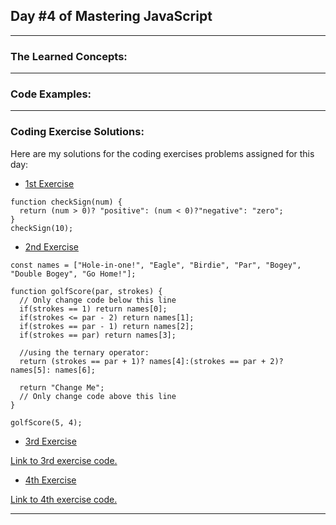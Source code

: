 ## Day #4 of Mastering JavaScript
---

  ### The Learned Concepts:
 
  ---
 ### Code Examples: 


---
 ### Coding Exercise Solutions:
 Here are my solutions for the coding exercises problems assigned for this day:
 
 -  [1st Exercise](https://www.freecodecamp.org/learn/javascript-algorithms-and-data-structures/basic-javascript/use-multiple-conditional-ternary-operators)
```
function checkSign(num) {
  return (num > 0)? "positive": (num < 0)?"negative": "zero";
}
checkSign(10);
```

 -  [2nd Exercise](https://www.freecodecamp.org/learn/javascript-algorithms-and-data-structures/basic-javascript/golf-code)
```
const names = ["Hole-in-one!", "Eagle", "Birdie", "Par", "Bogey", "Double Bogey", "Go Home!"];

function golfScore(par, strokes) {
  // Only change code below this line
  if(strokes == 1) return names[0];
  if(strokes <= par - 2) return names[1];
  if(strokes == par - 1) return names[2];
  if(strokes == par) return names[3];

  //using the ternary operator:
  return (strokes == par + 1)? names[4]:(strokes == par + 2)? names[5]: names[6];

  return "Change Me";
  // Only change code above this line
}

golfScore(5, 4);
```

 -  [3rd Exercise](https://www.freecodecamp.org/learn/javascript-algorithms-and-data-structures/functional-programming/use-the-map-method-to-extract-data-from-an-array)

[Link to 3rd exercise code.](https://github.com/SomeCoder23/Mastering-JavaScript-in-20-Days/blob/main/CodeExamples/D4_E3.js)

 -  [4th Exercise](https://www.freecodecamp.org/learn/javascript-algorithms-and-data-structures/functional-programming/use-the-filter-method-to-extract-data-from-an-array)

[Link to 4th exercise code.](https://github.com/SomeCoder23/Mastering-JavaScript-in-20-Days/blob/main/CodeExamples/D4_E4.js)

---
